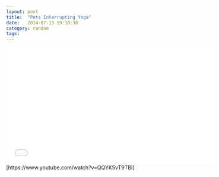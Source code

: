 ```yaml
---
layout: post
title:  "Pets Interrupting Yoga"
date:   2014-07-13 19:10:38
category: random
tags: 
---
```


<div class="videoWrapper">
<iframe width="560" height="315" src="//www.youtube.com/embed/QQYK5vT9TBI" frameborder="0" allowfullscreen></iframe>
</div>
[https://www.youtube.com/watch?v=QQYK5vT9TBI]

[https://www.youtube.com/watch?v=QQYK5vT9TBI]: https://www.youtube.com/watch?v=QQYK5vT9TBI